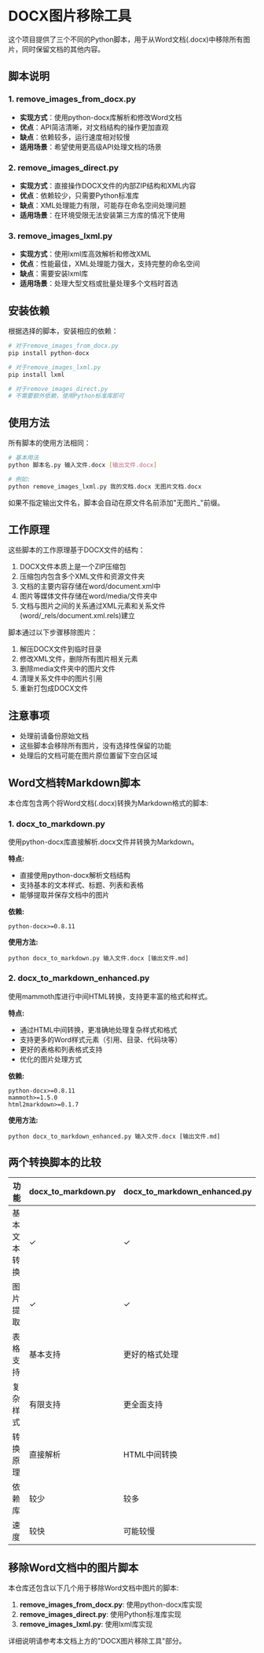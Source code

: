 # DOCX图片移除工具

这个项目提供了三个不同的Python脚本，用于从Word文档(.docx)中移除所有图片，同时保留文档的其他内容。

## 脚本说明

### 1. remove_images_from_docx.py

- **实现方式**：使用python-docx库解析和修改Word文档
- **优点**：API简洁清晰，对文档结构的操作更加直观
- **缺点**：依赖较多，运行速度相对较慢
- **适用场景**：希望使用更高级API处理文档的场景

### 2. remove_images_direct.py

- **实现方式**：直接操作DOCX文件的内部ZIP结构和XML内容
- **优点**：依赖较少，只需要Python标准库
- **缺点**：XML处理能力有限，可能存在命名空间处理问题
- **适用场景**：在环境受限无法安装第三方库的情况下使用

### 3. remove_images_lxml.py

- **实现方式**：使用lxml库高效解析和修改XML
- **优点**：性能最佳，XML处理能力强大，支持完整的命名空间
- **缺点**：需要安装lxml库
- **适用场景**：处理大型文档或批量处理多个文档时首选

## 安装依赖

根据选择的脚本，安装相应的依赖：

```bash
# 对于remove_images_from_docx.py
pip install python-docx

# 对于remove_images_lxml.py
pip install lxml

# 对于remove_images_direct.py
# 不需要额外依赖，使用Python标准库即可
```

## 使用方法

所有脚本的使用方法相同：

```bash
# 基本用法
python 脚本名.py 输入文件.docx [输出文件.docx]

# 例如:
python remove_images_lxml.py 我的文档.docx 无图片文档.docx
```

如果不指定输出文件名，脚本会自动在原文件名前添加"无图片_"前缀。

## 工作原理

这些脚本的工作原理基于DOCX文件的结构：

1. DOCX文件本质上是一个ZIP压缩包
2. 压缩包内包含多个XML文件和资源文件夹
3. 文档的主要内容存储在word/document.xml中
4. 图片等媒体文件存储在word/media/文件夹中
5. 文档与图片之间的关系通过XML元素和关系文件(word/_rels/document.xml.rels)建立

脚本通过以下步骤移除图片：

1. 解压DOCX文件到临时目录
2. 修改XML文件，删除所有图片相关元素
3. 删除media文件夹中的图片文件
4. 清理关系文件中的图片引用
5. 重新打包成DOCX文件

## 注意事项

- 处理前请备份原始文档
- 这些脚本会移除所有图片，没有选择性保留的功能
- 处理后的文档可能在图片原位置留下空白区域 

## Word文档转Markdown脚本

本仓库包含两个将Word文档(.docx)转换为Markdown格式的脚本:

### 1. docx_to_markdown.py

使用python-docx库直接解析.docx文件并转换为Markdown。

**特点:**
- 直接使用python-docx解析文档结构
- 支持基本的文本样式、标题、列表和表格
- 能够提取并保存文档中的图片

**依赖:**
```
python-docx>=0.8.11
```

**使用方法:**
```
python docx_to_markdown.py 输入文件.docx [输出文件.md]
```

### 2. docx_to_markdown_enhanced.py

使用mammoth库进行中间HTML转换，支持更丰富的格式和样式。

**特点:**
- 通过HTML中间转换，更准确地处理复杂样式和格式
- 支持更多的Word样式元素（引用、目录、代码块等）
- 更好的表格和列表格式支持
- 优化的图片处理方式

**依赖:**
```
python-docx>=0.8.11
mammoth>=1.5.0
html2markdown>=0.1.7
```

**使用方法:**
```
python docx_to_markdown_enhanced.py 输入文件.docx [输出文件.md]
```

## 两个转换脚本的比较

| 功能 | docx_to_markdown.py | docx_to_markdown_enhanced.py |
| --- | --- | --- |
| 基本文本转换 | ✓ | ✓ |
| 图片提取 | ✓ | ✓ |
| 表格支持 | 基本支持 | 更好的格式处理 |
| 复杂样式 | 有限支持 | 更全面支持 |
| 转换原理 | 直接解析 | HTML中间转换 |
| 依赖库 | 较少 | 较多 |
| 速度 | 较快 | 可能较慢 |

## 移除Word文档中的图片脚本

本仓库还包含以下几个用于移除Word文档中图片的脚本:

1. **remove_images_from_docx.py**: 使用python-docx库实现
2. **remove_images_direct.py**: 使用Python标准库实现
3. **remove_images_lxml.py**: 使用lxml库实现

详细说明请参考本文档上方的"DOCX图片移除工具"部分。 